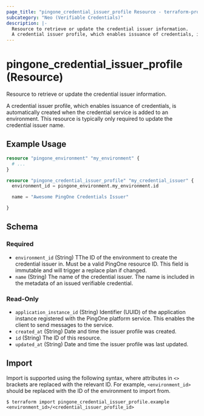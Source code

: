 ```yaml
---
page_title: "pingone_credential_issuer_profile Resource - terraform-provider-pingone"
subcategory: "Neo (Verifiable Credentials)"
description: |-
  Resource to retrieve or update the credential issuer information.
  A credential issuer profile, which enables issuance of credentials, is automatically created when the credential service is added to an environment. This resource is typically only required to update the credential issuer name.
---
```


# pingone_credential_issuer_profile (Resource)

Resource to retrieve or update the credential issuer information.

A credential issuer profile, which enables issuance of credentials, is automatically created when the credential service is added to an environment. This resource is typically only required to update the credential issuer name.

## Example Usage

```terraform
resource "pingone_environment" "my_environment" {
  # ...
}

resource "pingone_credential_issuer_profile" "my_credential_issuer" {
  environment_id = pingone_environment.my_environment.id

  name = "Awesome PingOne Credentials Issuer"

}
```

<!-- schema generated by tfplugindocs -->
## Schema

### Required

- `environment_id` (String) TThe ID of the environment to create the credential issuer in.  Must be a valid PingOne resource ID.  This field is immutable and will trigger a replace plan if changed.
- `name` (String) The name of the credential issuer. The name is included in the metadata of an issued verifiable credential.

### Read-Only

- `application_instance_id` (String) Identifier (UUID) of the application instance registered with the PingOne platform service. This enables the client to send messages to the service.
- `created_at` (String) Date and time the issuer profile was created.
- `id` (String) The ID of this resource.
- `updated_at` (String) Date and time the issuer profile was last updated.

## Import

Import is supported using the following syntax, where attributes in `<>` brackets are replaced with the relevant ID.  For example, `<environment_id>` should be replaced with the ID of the environment to import from.

```shell
$ terraform import pingone_credential_issuer_profile.example <environment_id>/<credential_issuer_profile_id>
```
